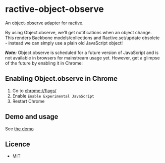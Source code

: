# ractive-object-observe
An [object-observe](http://updates.html5rocks.com/2012/11/Respond-to-change-with-Object-observe) adapter for [ractive](https://github.com/Rich-Harris/Ractive). 

By using Object.observe, we'll get notifications when an object change. This renders Backbone models/collections and Ractive.set/update obsolete - instead we can simply use a plain old JavaScript object!

***Note:*** Object.observe is scheduled for a future version of JavaScript and is not available in browsers for mainstream usage yet. However, get a glimpse of the future by enabling it in Chrome:

## Enabling Object.observe in Chrome
1. Go to [chrome://flags/](chrome://flags/)
2. Enable `Enable Experimental JavaScript`
3. Restart Chrome

## Demo and usage
See [the demo](http://mobmad.github.io/ractive-object-observe/)

## Licence
* MIT
